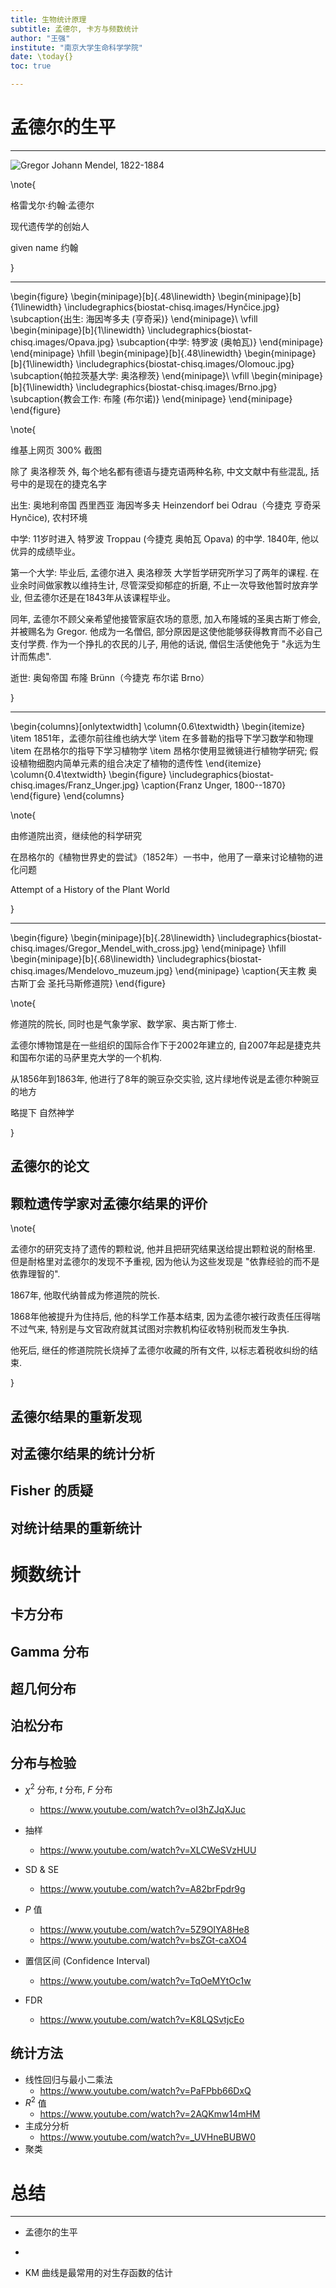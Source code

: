 ```yaml
---
title: 生物统计原理
subtitle: 孟德尔, 卡方与频数统计
author: "王强"
institute: "南京大学生命科学学院"
date: \today{}
toc: true

---
```


# 孟德尔的生平

---

![Gregor Johann Mendel, 1822-1884](biostat-chisq.images/Gregor_Mendel_2.jpg)

\note{

格雷戈尔·约翰·孟德尔

现代遗传学的创始人

given name 约翰

}

---

\begin{figure}
    \begin{minipage}[b]{.48\linewidth}
        \begin{minipage}[b]{1\linewidth}
            \includegraphics{biostat-chisq.images/Hynčice.jpg}
            \subcaption{出生: 海因岑多夫 (亨奇采)}
        \end{minipage}\\
        \vfill
        \begin{minipage}[b]{1\linewidth}
            \includegraphics{biostat-chisq.images/Opava.jpg}
            \subcaption{中学: 特罗波 (奥帕瓦)}
        \end{minipage}
    \end{minipage}
    \hfill
    \begin{minipage}[b]{.48\linewidth}
        \begin{minipage}[b]{1\linewidth}
            \includegraphics{biostat-chisq.images/Olomouc.jpg}
            \subcaption{帕拉茨基大学: 奥洛穆茨}
        \end{minipage}\\
        \vfill
        \begin{minipage}[b]{1\linewidth}
            \includegraphics{biostat-chisq.images/Brno.jpg}
            \subcaption{教会工作: 布隆 (布尔诺)}
        \end{minipage}
    \end{minipage}
\end{figure}

\note{

维基上网页 300% 截图

除了 奥洛穆茨 外, 每个地名都有德语与捷克语两种名称, 中文文献中有些混乱, 括号中的是现在的捷克名字

出生: 奥地利帝国 西里西亚 海因岑多夫 Heinzendorf bei Odrau（今捷克 亨奇采 Hynčice), 农村环境

中学: 11岁时进入 特罗波 Troppau (今捷克 奥帕瓦 Opava) 的中学. 1840年, 他以优异的成绩毕业。

第一个大学: 毕业后, 孟德尔进入 奥洛穆茨 大学哲学研究所学习了两年的课程.
在业余时间做家教以维持生计, 尽管深受抑郁症的折磨, 不止一次导致他暂时放弃学业, 但孟德尔还是在1843年从该课程毕业。

同年, 孟德尔不顾父亲希望他接管家庭农场的意愿, 加入布隆城的圣奥古斯丁修会, 并被赐名为 Gregor.
他成为一名僧侣, 部分原因是这使他能够获得教育而不必自己支付学费.
作为一个挣扎的农民的儿子, 用他的话说, 僧侣生活使他免于 "永远为生计而焦虑".

逝世: 奥匈帝国 布隆 Brünn（今捷克 布尔诺 Brno）

}

---

\begin{columns}[onlytextwidth]
    \column{0.6\textwidth}
        \begin{itemize}
        \item 1851年，孟德尔前往维也纳大学
        \item 在多普勒的指导下学习数学和物理
        \item 在昂格尔的指导下学习植物学
        \item 昂格尔使用显微镜进行植物学研究; 假设植物细胞内简单元素的组合决定了植物的遗传性
        \end{itemize}
    \column{0.4\textwidth}
    \begin{figure}
        \includegraphics{biostat-chisq.images/Franz_Unger.jpg}
        \caption{Franz Unger, 1800--1870}
    \end{figure}
\end{columns}

\note{

由修道院出资，继续他的科学研究

在昂格尔的《植物世界史的尝试》（1852年）一书中，他用了一章来讨论植物的进化问题

Attempt of a History of the Plant World

}

---

\begin{figure}
    \begin{minipage}[b]{.28\linewidth}
        \includegraphics{biostat-chisq.images/Gregor_Mendel_with_cross.jpg}
    \end{minipage}
    \hfill
    \begin{minipage}[b]{.68\linewidth}
        \includegraphics{biostat-chisq.images/Mendelovo_muzeum.jpg}
    \end{minipage}
    \caption{天主教 奥古斯丁会 圣托马斯修道院}
\end{figure}

\note{

修道院的院长, 同时也是气象学家、数学家、奥古斯丁修士. 

孟德尔博物馆是在一些组织的国际合作下于2002年建立的, 自2007年起是捷克共和国布尔诺的马萨里克大学的一个机构. 

从1856年到1863年, 他进行了8年的豌豆杂交实验, 这片绿地传说是孟德尔种豌豆的地方

略提下 自然神学

}

## 孟德尔的论文

## 颗粒遗传学家对孟德尔结果的评价

\note{

孟德尔的研究支持了遗传的颗粒说, 他并且把研究结果送给提出颗粒说的耐格里. 但是耐格里对孟德尔的发现不予重视,
因为他认为这些发现是 "依靠经验的而不是依靠理智的".

1867年, 他取代纳普成为修道院的院长. 

1868年他被提升为住持后, 他的科学工作基本结束, 因为孟德尔被行政责任压得喘不过气来, 
特别是与文官政府就其试图对宗教机构征收特别税而发生争执. 

他死后, 继任的修道院院长烧掉了孟德尔收藏的所有文件, 以标志着税收纠纷的结束. 

}

## 孟德尔结果的重新发现

## 对孟德尔结果的统计分析

## Fisher 的质疑

## 对统计结果的重新统计

# 频数统计

## 卡方分布

## Gamma 分布

## 超几何分布

## 泊松分布

## 分布与检验

* $\chi^2$ 分布, *t* 分布, *F* 分布
    * https://www.youtube.com/watch?v=oI3hZJqXJuc
* 抽样
    *  https://www.youtube.com/watch?v=XLCWeSVzHUU

* SD & SE
    *  https://www.youtube.com/watch?v=A82brFpdr9g
* $P$ 值
    * https://www.youtube.com/watch?v=5Z9OIYA8He8
    * https://www.youtube.com/watch?v=bsZGt-caXO4
* 置信区间 (Confidence Interval)
    * https://www.youtube.com/watch?v=TqOeMYtOc1w
* FDR
    * https://www.youtube.com/watch?v=K8LQSvtjcEo

## 统计方法

* 线性回归与最小二乘法
    *  https://www.youtube.com/watch?v=PaFPbb66DxQ
* $R^2$ 值
    * https://www.youtube.com/watch?v=2AQKmw14mHM
* 主成分分析
    * https://www.youtube.com/watch?v=_UVHneBUBW0
* 聚类


# 总结

---

* 孟德尔的生平

* 

* KM 曲线是最常用的对生存函数的估计
